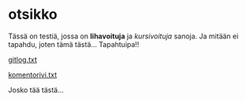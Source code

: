 # otsikko
Tässä on testiä, jossa on **lihavoituja** ja *kursivoituja* sanoja.
Ja mitään ei tapahdu, joten tämä tästä...
Tapahtuipa!!

[gitlog.txt](https://github.com/skluoto/ot-harjoitustyo/blob/master/laskarit/viikko1/gitlog.txt)

[komentorivi.txt](https://github.com/skluoto/ot-harjoitustyo/blob/master/laskarit/viikko1/komentorivi.txt)

Josko tää tästä...
